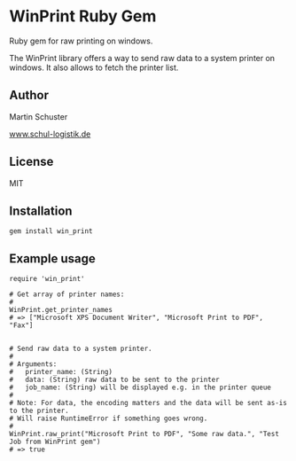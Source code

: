 # WinPrint Ruby Gem

Ruby gem for raw printing on windows.

The WinPrint library offers a way to send raw data to
a system printer on windows. It also allows to fetch the
printer list.

## Author

Martin Schuster

www.schul-logistik.de

## License

MIT

## Installation

    gem install win_print

## Example usage

    require 'win_print'

    # Get array of printer names:
    #
    WinPrint.get_printer_names
    # => ["Microsoft XPS Document Writer", "Microsoft Print to PDF", "Fax"]


    # Send raw data to a system printer.
    #
    # Arguments:
    #   printer_name: (String)
    #   data: (String) raw data to be sent to the printer
    #   job_name: (String) will be displayed e.g. in the printer queue
    #
    # Note: For data, the encoding matters and the data will be sent as-is to the printer.
    # Will raise RuntimeError if something goes wrong.
    #
    WinPrint.raw_print("Microsoft Print to PDF", "Some raw data.", "Test Job from WinPrint gem")
    # => true
